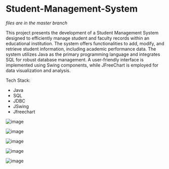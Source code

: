# Student-Management-System
*files are in the master branch*

This project presents the development of a Student Management System designed to efficiently manage student and faculty records within an educational institution. The system offers functionalities to add, modify, and retrieve student information, including academic performance data. The system utilizes Java as the primary programming language and integrates SQL for robust database management. A user-friendly interface is implemented using Swing components, while JFreeChart is employed for data visualization and analysis.

Tech Stack:
* Java
* SQL
* JDBC
* JSwing
* Jfreechart

![image](https://github.com/user-attachments/assets/b01520df-e404-4fe1-91d6-89cee7bff5db)

![image](https://github.com/user-attachments/assets/af301283-84fe-472e-bdf7-e7d971266b4a)

![image](https://github.com/user-attachments/assets/b4d261a0-b92c-4db3-bd2f-9fea78fbde19)

![image](https://github.com/user-attachments/assets/262fdd2c-3a86-4c77-b158-bec2c91cc5a2)

![image](https://github.com/user-attachments/assets/1af8a6ad-58e9-4bac-a72a-4e5d0c49d883)


